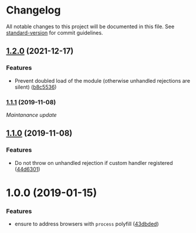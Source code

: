 # Changelog

All notable changes to this project will be documented in this file. See [standard-version](https://github.com/conventional-changelog/standard-version) for commit guidelines.

## [1.2.0](https://github.com/medikoo/essentials/compare/v1.1.1...v1.2.0) (2021-12-17)

### Features

- Prevent doubled load of the module (otherwise unhandled rejections are silent) ([b8c5536](https://github.com/medikoo/essentials/commit/b8c553613671d35f0d6eab2a504408eb2ba63ee9))

### [1.1.1](https://github.com/medikoo/essentials/compare/v1.1.0...v1.1.1) (2019-11-08)

_Maintanance update_

## [1.1.0](https://github.com/medikoo/essentials/compare/v1.0.0...v1.1.0) (2019-11-08)

### Features

- Do not throw on unhandled rejection if custom handler registered ([44d6301](https://github.com/medikoo/essentials/commit/44d6301))

<a name="1.0.0"></a>

# 1.0.0 (2019-01-15)

### Features

- ensure to address browsers with `process` polyfill ([43dbded](https://github.com/medikoo/essentials/commit/43dbded))
